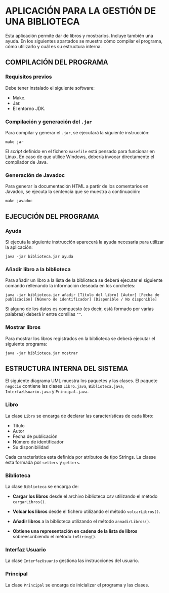 # APLICACIÓN PARA LA GESTIÓN DE UNA BIBLIOTECA

Esta aplicación permite dar de libros y mostrarlos. Incluye también una ayuda. En los siguientes apartados se muestra cómo compilar el programa, cómo utilizarlo y cuál es su estructura interna.

## COMPILACIÓN DEL PROGRAMA

### Requisitos previos

Debe tener instalado el siguiente software:

- Make.
- Jar.
- El entorno JDK.

### Compilación y generación del `.jar`

Para compilar y generar el `.jar`, se ejecutará la siguiente instrucción:

```console
make jar
```

El _script_ definido en el fichero `makefile` está pensado para funcionar en Linux. En caso de que utilice Windows, debería invocar directamente el compilador de Java.

### Generación de Javadoc

Para generar la documentación HTML a partir de los comentarios en Javadoc, se ejecuta la sentencia que se muestra a continuación:

```console
make javadoc
```

## EJECUCIÓN DEL PROGRAMA
### Ayuda
Si ejecuta la siguiente instrucción aparecerá la ayuda necesaria para utilizar la aplicación:

```console
java -jar biblioteca.jar ayuda
```
### Añadir libro a la biblioteca
Para añadir un libro a la lista de la biblioteca se deberá ejecutar el siguiente comando rellenando la información deseada en los corchetes:

```console
java -jar biblioteca.jar añadir [Título del libro] [Autor] [Fecha de publicación] [Número de identificador] [Disponible / No disponible]
```
Si alguno de los datos es compuesto (es decir, está formado por varias palabras) deberá ir entre comillas `""`.

### Mostrar libros

Para mostrar los libros registrados en la biblioteca se deberá ejecutar el siguiente programa:

```console
java -jar biblioteca.jar mostrar
```

## ESTRUCTURA INTERNA DEL SISTEMA

El siguiente diagrama UML muestra los paquetes y las clases. El paquete `negocio` contiene las clases `Libro.java`, `Biblioteca.java`, `InterfazUsuario.java` y `Principal.java`. 

### Libro
La clase `Libro` se encarga de declarar las características de cada libro: 
- Título
- Autor
- Fecha de publicación
- Número de identificador 
- Su disponibilidad

Cada característica esta definida por atributos de tipo Strings. La classe esta formada por `setters` y `getters`.

### Biblioteca
La clase `Biblioteca` se encarga de:

- **Cargar los libros** desde el archivo biblioteca.csv utilizando el método `cargarLibros()`.

- **Volcar los libros** desde el fichero utilizando el método `volcarLibros()`.

- **Añadir libros** a la biblioteca utilizando el método `annadirLibros()`.
- **Obtiene una representación en cadena de la lista de libros** sobreescribiendo el método `toString()`.

### Interfaz Usuario
La clase `InterfazUsuario` gestiona las instrucciones del usuario.

### Principal
La clase `Principal` se encarga de inicializar el programa y las clases.

